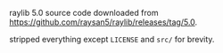 raylib 5.0 source code downloaded from https://github.com/raysan5/raylib/releases/tag/5.0.

stripped everything except `LICENSE` and `src/` for brevity.
